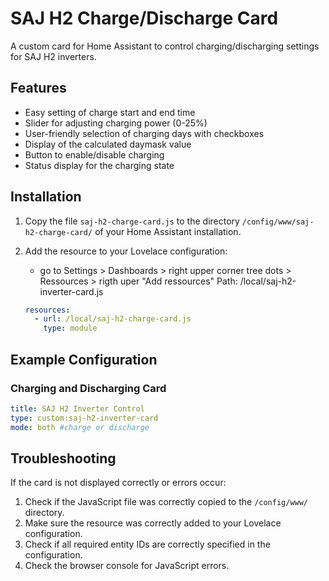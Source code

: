 # SAJ H2 Charge/Discharge Card

A custom card for Home Assistant to control charging/discharging settings for SAJ H2 inverters.

## Features

- Easy setting of charge start and end time
- Slider for adjusting charging power (0-25%)
- User-friendly selection of charging days with checkboxes
- Display of the calculated daymask value
- Button to enable/disable charging
- Status display for the charging state

## Installation

1. Copy the file `saj-h2-charge-card.js` to the directory `/config/www/saj-h2-charge-card/` of your Home Assistant installation.

2. Add the resource to your Lovelace configuration:

   - go to Settings > Dashboards > right upper corner tree dots > Ressources > rigth uper "Add ressources" 
     Path: /local/saj-h2-inverter-card.js

   ```yaml
   resources:
     - url: /local/saj-h2-charge-card.js
       type: module
   ```

## Example Configuration

### Charging and Discharging Card
   ```yaml
title: SAJ H2 Inverter Control
type: custom:saj-h2-inverter-card
mode: both #charge or discharge
   ```



## Troubleshooting

If the card is not displayed correctly or errors occur:

1. Check if the JavaScript file was correctly copied to the `/config/www/` directory.
2. Make sure the resource was correctly added to your Lovelace configuration.
3. Check if all required entity IDs are correctly specified in the configuration.
4. Check the browser console for JavaScript errors.
